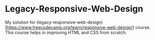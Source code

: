 # Legacy-Responsive-Web-Design
My solution for (legacy-responsive-web-design)[https://www.freecodecamp.org/learn/responsive-web-design/] course.
This course helps in improving HTML and CSS from scratch.
